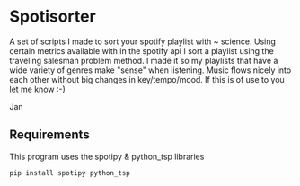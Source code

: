 # Spotisorter

A set of scripts I made to sort your spotify playlist with ~ science.
Using certain metrics available with in the spotify api I sort a playlist
using the traveling salesman problem method. I made it so my playlists that
have a wide variety of genres make "sense" when listening. Music flows nicely
into each other without big changes in key/tempo/mood. If this is of use to
you let me know :-)

Jan

## Requirements
This program uses the spotipy & python_tsp libraries

`pip install spotipy python_tsp`
